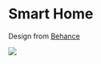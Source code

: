 # Smart Home

Design from [Behance](https://www.behance.net/gallery/76978231/Smart-Home-App-IOS)


![](assets/images/demo.gif)